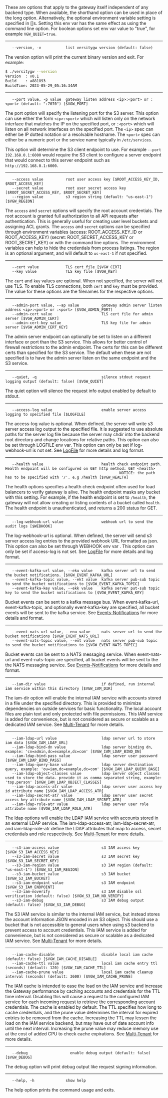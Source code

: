 These are options that apply to the gateway itself independent of any backend type.  When available, the shorthand option can be used in place of the long option. Alternatively, the optional environment variable setting is specified in []s. Setting this env var has the same effect as using the command line option. For boolean options set env var value to "true", for example `VGW_QUIET=true`.
***
```
   --version, -v           list versitygw version (default: false)
```
The version option will print the current binary version and exit. For example:
```bash
$ ./versitygw --version
Version  : v0.1
Build    : a881893
BuildTime: 2023-05-29_05:16:34AM
```
***
```
   --port value, -p value  gateway listen address <ip>:<port> or :<port> (default: ":7070") [$VGW_PORT]
```
The port option will specify the listening port for the S3 server.  This option can use either the form `<ip>:<port>` which will listen only on the network interface that matches the IP on the specified port, or `:<port>` which will listen on all network interfaces on the specified port.  The `<ip>` spec can either be IP dotted notation or a resolvable hostname.  The `<port>` spec can either be a numeric port or the service name typically in `/etc/services`.

This option will determine the S3 client endpoint to use.  For example `--port 192.168.0.1:6000` would require the S3 client to configure a server endpoint that would connect to this server endpoint such as `http://192.168.0.1:6000`.
***
```
   --access value          root user access key [$ROOT_ACCESS_KEY_ID, $ROOT_ACCESS_KEY]
   --secret value          root user secret access key [$ROOT_SECRET_ACCESS_KEY, $ROOT_SECRET_KEY]
   --region value          s3 region string (default: "us-east-1") [$VGW_REGION]
```
The `access` and `secret` options will specify the root account credentials. The root account is granted full authorization to all API requests after authentication. This is generally useful for creating user level buckets and assigning ACL grants. The `access` and `secret` options can be specified through environment variables (access: ROOT_ACCESS_KEY_ID or ROOT_ACCESS_KEY) (secret: ROOT_SECRET_ACCESS_KEY or ROOT_SECRET_KEY) or with the command line options. The environment variables can help to hide the credentials from process listings. The region is an optional argument, and will default to `us-east-1` if not specified.
***
```
   --cert value            TLS cert file [$VGW_CERT]
   --key value             TLS key file [$VGW_KEY]
```
The `cert` and `key` values are optional. When not specified, the server will not use TLS. To enable TLS connections, both `cert` and `key` must be provided. The value for these options are the filenames for the respective options.
***
```
   --admin-port value, --ap value          gateway admin server listen address <ip>:<port> or :<port> [$VGW_ADMIN_PORT]
   --admin-cert value                      TLS cert file for admin server [$VGW_ADMIN_CERT]
   --admin-cert-key value                  TLS key file for admin server [$VGW_ADMIN_CERT_KEY]
```
The admin server endpoint can optionally be set to listen on a different interface or port than the S3 service. This allows for better control of firewall restrictions to the admin endpoint. The certs for this can be different certs than specified for the S3 service.
The default when these are not specified is to have the admin server listen on the same endpoint and the S3 service. 
***
```
   --quiet, -q                             silence stdout request logging output (default: false) [$VGW_QUIET]
```
The quiet option will silence the request info output enabled by default to stdout.
***
```
   --access-log value                      enable server access logging to specified file [$LOGFILE]
```
The access-log value is optional. When defined, the server will write s3 server access log output to the specified file. It is suggested to use absolute paths for the server log file because the server may chdir into the backend root directory and change locations for relative paths. This option can also be set through LOGFILE env var. This option can only be set if log-webhook-url is not set. See [LogFile](./S3-server-access-log) for more details and log format.
***
```
   --health value                          health check endpoint path. Health endpoint will be configured on GET http method: GET <health>
                                                   NOTICE: the path has to be specified with '/'. e.g /health [$VGW_HEALTH]
```
The health options specifies a health check endpoint often used for load balancers to verify gateway is alive. The health endpoint masks any bucket with this setting. For example, if the health endpoint is set to `/health`, the gateway will not allow creating or listing contents of a bucket called `health`. The health endpoint is unauthenticated, and returns a 200 status for GET.
***
```
   --log-webhook-url value                 webhook url to send the audit logs [$WEBHOOK]
```
The log-webhook-url is optional.  When defined, the server will send s3 server access log entries to the provided webhook URL formatted as json. This option can also be set through WEBHOOK env var . This option can only be set if access-log is not set. See [LogFile](./S3-server-access-log) for more details and log format.
***
```
   --event-kafka-url value, --eku value    kafka server url to send the bucket notifications. [$VGW_EVENT_KAFKA_URL]
   --event-kafka-topic value, --ekt value  kafka server pub-sub topic to send the bucket notifications to [$VGW_EVENT_KAFKA_TOPIC]
   --event-kafka-key value, --ekk value    kafka server put-sub topic key to send the bucket notifications to [$VGW_EVENT_KAFKA_KEY]
```
Bucket events can be sent to a kafka message bus. When event-kafka-url, event-kafka-topic, and optionally event-kafka-key are specified, all bucket events will be sent to the kafka service. See [Events-Notifications](./Events-Notifications) for more details and format.
***
```
   --event-nats-url value, --enu value     nats server url to send the bucket notifications [$VGW_EVENT_NATS_URL]
   --event-nats-topic value, --ent value   nats server pub-sub topic to send the bucket notifications to [$VGW_EVENT_NATS_TOPIC]
```
Bucket events can be sent to a NATS messaging service. When event-nats-url and event-nats-topic are specified, all bucket events will be sent to the the NATS messaging service. See [Events-Notifications](./Events-Notifications) for more details and format.
***
```
   --iam-dir value                         if defined, run internal iam service within this directory [$VGW_IAM_DIR]
```
The iam-dir option will enable the internal IAM service with accounts stored in a file under the specified directory. This is provided to minimize dependencies on outside services for basic functionality. The local account files are plain text and only protected with file permissions. This IAM service is added for convenience, but is not considered as secure or scalable as a dedicated IAM service. See [Multi-Tenant](./Multi-Tenant) for more details.
***
```
   --iam-ldap-url value                    ldap server url to store iam data [$VGW_IAM_LDAP_URL]
   --iam-ldap-bind-dn value                ldap server binding dn, example: 'cn=admin,dc=example,dc=com' [$VGW_IAM_LDAP_BIND_DN]
   --iam-ldap-bind-pass value              ldap server user password [$VGW_IAM_LDAP_BIND_PASS]
   --iam-ldap-query-base value             ldap server destination query, example: 'ou=iam,dc=example,dc=com' [$VGW_IAM_LDAP_QUERY_BASE]
   --iam-ldap-object-classes value         ldap server object classes used to store the data. provide it as comma separated string, example: 'top,person' [$VGW_IAM_LDAP_OBJECT_CLASSES]
   --iam-ldap-access-atr value             ldap server user access key id attribute name [$VGW_IAM_LDAP_ACCESS_ATR]
   --iam-ldap-secret-atr value             ldap server user secret access key attribute name [$VGW_IAM_LDAP_SECRET_ATR]
   --iam-ldap-role-atr value               ldap server user role attribute name [$VGW_IAM_LDAP_ROLE_ATR]
```
The ldap options will enable the LDAP IAM service with accounts stored in an external LDAP service. The iam-ldap-access-atr, iam-ldap-secret-atr, and iam-ldap-role-atr define the LDAP attributes that map to access, secret credentials and role respectively. See [Multi-Tenant](./Multi-Tenant) for more details.
***
```
   --s3-iam-access value                   s3 IAM access key [$VGW_S3_IAM_ACCESS_KEY]
   --s3-iam-secret value                   s3 IAM secret key [$VGW_S3_IAM_SECRET_KEY]
   --s3-iam-region value                   s3 IAM region (default: "us-east-1") [$VGW_S3_IAM_REGION]
   --s3-iam-bucket value                   s3 IAM bucket [$VGW_S3_IAM_BUCKET]
   --s3-iam-endpoint value                 s3 IAM endpoint [$VGW_S3_IAM_ENDPOINT]
   --s3-iam-noverify                       s3 IAM disable ssl verification (default: false) [$VGW_S3_IAM_NO_VERIFY]
   --s3-iam-debug                          s3 IAM debug output (default: false) [$VGW_S3_IAM_DEBUG]
```
The S3 IAM service is similar to the internal IAM service, but instead stores the account information JSON encoded in an S3 object. This should use a bucket that is not accessible to general users when using s3 backend to prevent access to account credentials. This IAM service is added for convenience, but is not considered as secure or scalable as a dedicated IAM service. See [Multi-Tenant](./Multi-Tenant) for more details.
***
```
   --iam-cache-disable                     disable local iam cache (default: false) [$VGW_IAM_CACHE_DISABLE]
   --iam-cache-ttl value                   local iam cache entry ttl (seconds) (default: 120) [$VGW_IAM_CACHE_TTL]
   --iam-cache-prune value                 local iam cache cleanup interval (seconds) (default: 3600) [$VGW_IAM_CACHE_PRUNE]
```
The IAM cache is intended to ease the load on the IAM service and increase the Gateway performance by caching accounts and credentials for the TTL time interval. Disabling this will cause a request to the configured IAM service for each incoming request to retrieve the corresponding account credentials. The cache is enabled by default. The TTL specifies how long to cache credentials, and the prune value determines the interval for expired entries to be removed from the cache. Increasing the TTL may lessen the load on the IAM service backend, but may have out of date account info until the next interval. Increasing the prune value may reduce memory use at the cost of added CPU to check cache expirations. See [Multi-Tenant](./Multi-Tenant#iam-cache) for more details.
***
```
   --debug                   enable debug output (default: false) [$VGW_DEBUG]
```
The debug option will print debug output like request signing information.
***
```
   --help, -h              show help
```
The help option prints the command usage and exits.